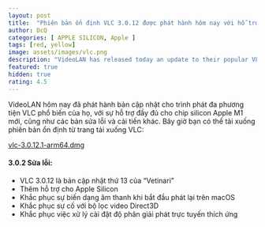 ```yaml
---
layout: post
title:  "Phiên bản ổn định VLC 3.0.12 được phát hành hôm nay với hỗ trợ native Apple Silicon"
author: DcQ
categories: [ APPLE SILICON, Apple ]
tags: [red, yellow]
image: assets/images/vlc.png
description: "VideoLAN has released today an update to their popular VLC media player, with full support for new M1 Apple silicon chip, as well as other bug fixes and enhancements."
featured: true
hidden: true
rating: 4.5
---
```


VideoLAN hôm nay đã phát hành bản cập nhật cho trình phát đa phương tiện VLC phổ biến của họ, với sự hỗ trợ đầy đủ cho chip silicon Apple M1 mới, cũng như các bản sửa lỗi và cải tiến khác. Bây giờ bạn có thể tải xuống phiên bản ổn định từ trang tải xuống VLC:

[vlc-3.0.12.1-arm64.dmg](https://get.videolan.org/vlc/3.0.12.1/macosx/vlc-3.0.12.1-arm64.dmg)

#### 3.0.2 Sửa lỗi:

- VLC 3.0.12 là bản cập nhật thứ 13 của “Vetinari”
- Thêm hỗ trợ cho Apple Silicon
- Khắc phục sự biến dạng âm thanh khi bắt đầu phát lại trên macOS
- Khắc phục sự cố với bộ lọc video Direct3D
- Khắc phục việc xử lý cài đặt độ phân giải phát trực tuyến thích ứng
